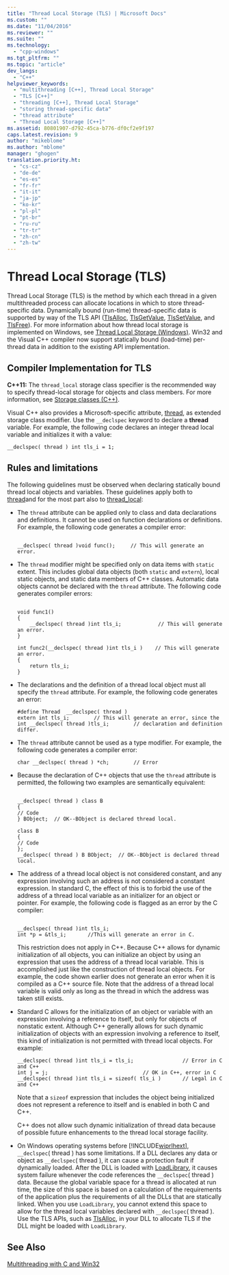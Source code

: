 ```yaml
---
title: "Thread Local Storage (TLS) | Microsoft Docs"
ms.custom: ""
ms.date: "11/04/2016"
ms.reviewer: ""
ms.suite: ""
ms.technology:  
  - "cpp-windows"
ms.tgt_pltfrm: ""
ms.topic: "article"
dev_langs: 
  - "C++"
helpviewer_keywords: 
  - "multithreading [C++], Thread Local Storage"
  - "TLS [C++]"
  - "threading [C++], Thread Local Storage"
  - "storing thread-specific data"
  - "thread attribute"
  - "Thread Local Storage [C++]"
ms.assetid: 80801907-d792-45ca-b776-df0cf2e9f197
caps.latest.revision: 9
author: "mikeblome"
ms.author: "mblome"
manager: "ghogen"
translation.priority.ht: 
  - "cs-cz"
  - "de-de"
  - "es-es"
  - "fr-fr"
  - "it-it"
  - "ja-jp"
  - "ko-kr"
  - "pl-pl"
  - "pt-br"
  - "ru-ru"
  - "tr-tr"
  - "zh-cn"
  - "zh-tw"
---
```

# Thread Local Storage (TLS)
Thread Local Storage (TLS) is the method by which each thread in a given multithreaded process can allocate locations in which to store thread-specific data. Dynamically bound (run-time) thread-specific data is supported by way of the TLS API ([TlsAlloc](https://msdn.microsoft.com/en-us/library/windows/desktop/ms686801),  [TlsGetValue](https://msdn.microsoft.com/en-us/library/windows/desktop/ms686812),  [TlsSetValue](https://msdn.microsoft.com/en-us/library/windows/desktop/ms686818), and [TlsFree](https://msdn.microsoft.com/en-us/library/windows/desktop/ms686804)). For more information about how thread local storage is implemented on Windows, see [Thread Local Storage (Windows)](https://msdn.microsoft.com/en-us/library/windows/desktop/ms686749\(v=vs.85\).aspx).  Win32 and the Visual C++ compiler now support statically bound (load-time) per-thread data in addition to the existing API implementation.  
  
##  <a name="_core_compiler_implementation_for_tls"></a> Compiler Implementation for TLS  
 **C++11:**  The `thread_local` storage class specifier is the recommended way to specify thread-local storage for objects and class members. For more information, see [Storage classes (C++)](../cpp/storage-classes-cpp.md).  
  
 Visual C++ also provides a Microsoft-specific attribute,  [thread](../cpp/thread.md), as extended storage class modifier. Use the `__declspec` keyword to declare a **thread** variable. For example, the following code declares an integer thread local variable and initializes it with a value:  
  
```  
__declspec( thread ) int tls_i = 1;  
```  
  
## Rules and limitations  
 The following guidelines must be observed when declaring statically bound thread local objects and variables. These guidelines apply both to [thread](../cpp/thread.md)and for the most part also to [thread_local](../cpp/storage-classes-cpp.md):  
  
-   The `thread` attribute can be applied only to class and data declarations and definitions. It cannot be used on function declarations or definitions. For example, the following code generates a compiler error:  
  
    ```  
  
    __declspec( thread )void func();     // This will generate an error.  
    ```  
  
-   The `thread` modifier might be specified only on data items with `static` extent. This includes global data objects (both `static` and `extern`), local static objects, and static data members of C++ classes. Automatic data objects cannot be declared with the `thread` attribute. The following code generates compiler errors:  
  
    ```  
  
    void func1()  
    {  
        __declspec( thread )int tls_i;            // This will generate an error.  
    }  
  
    int func2(__declspec( thread )int tls_i )    // This will generate an error.  
    {  
        return tls_i;  
    }  
    ```  
  
-   The declarations and the definition of a thread local object must all specify the `thread` attribute. For example, the following code generates an error:  
  
    ```  
    #define Thread  __declspec( thread )  
    extern int tls_i;        // This will generate an error, since the  
    int __declspec( thread )tls_i;        // declaration and definition differ.  
    ```  
  
-   The `thread` attribute cannot be used as a type modifier. For example, the following code generates a compiler error:  
  
    ```  
    char __declspec( thread ) *ch;        // Error  
    ```  
  
-   Because the declaration of C++ objects that use the `thread` attribute is permitted, the following two examples are semantically equivalent:  
  
    ```  
  
    __declspec( thread ) class B  
    {  
    // Code  
    } BObject;  // OK--BObject is declared thread local.  
  
    class B  
    {  
    // Code  
    };  
    __declspec( thread ) B BObject;  // OK--BObject is declared thread local.  
    ```  
  
-   The address of a thread local object is not considered constant, and any expression involving such an address is not considered a constant expression. In standard C, the effect of this is to forbid the use of the address of a thread local variable as an initializer for an object or pointer. For example, the following code is flagged as an error by the C compiler:  
  
    ```  
  
    __declspec( thread )int tls_i;  
    int *p = &tls_i;       //This will generate an error in C.  
    ```  
  
     This restriction does not apply in C++. Because C++ allows for dynamic initialization of all objects, you can initialize an object by using an expression that uses the address of a thread local variable. This is accomplished just like the construction of thread local objects. For example, the code shown earlier does not generate an error when it is compiled as a C++ source file. Note that the address of a thread local variable is valid only as long as the thread in which the address was taken still exists.  
  
-   Standard C allows for the initialization of an object or variable with an expression involving a reference to itself, but only for objects of nonstatic extent. Although C++ generally allows for such dynamic initialization of objects with an expression involving a reference to itself, this kind of initialization is not permitted with thread local objects. For example:  
  
    ```  
    __declspec( thread )int tls_i = tls_i;                // Error in C and C++   
    int j = j;                               // OK in C++, error in C  
    __declspec( thread )int tls_i = sizeof( tls_i )       // Legal in C and C++  
    ```  
  
     Note that a `sizeof` expression that includes the object being initialized does not represent a reference to itself and is enabled in both C and C++.  
  
     C++ does not allow such dynamic initialization of thread data because of possible future enhancements to the thread local storage facility.  
  
-   On Windows operating systems before [!INCLUDE[wiprlhext](../c-runtime-library/reference/includes/wiprlhext_md.md)], `__declspec`( thread ) has some limitations. If a DLL declares any data or object as `__declspec`( thread ), it can cause a protection fault if dynamically loaded. After the DLL is loaded with [LoadLibrary](http://msdn.microsoft.com/library/windows/desktop/ms684175), it causes system failure whenever the code references the `__declspec`( thread ) data. Because the global variable space for a thread is allocated at run time, the size of this space is based on a calculation of the requirements of the application plus the requirements of all the DLLs that are statically linked. When you use `LoadLibrary`, you cannot extend this space to allow for the thread local variables declared with `__declspec`( thread ). Use the TLS APIs, such as [TlsAlloc](http://msdn.microsoft.com/library/windows/desktop/ms686801), in your DLL to allocate TLS if the DLL might be loaded with `LoadLibrary`.  
  
## See Also  
 [Multithreading with C and Win32](../parallel/multithreading-with-c-and-win32.md)   
